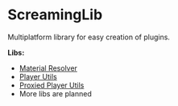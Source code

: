 # ScreamingLib
Multiplatform library for easy creation of plugins.

**Libs:**
* [Material Resolver](material/README.md)
* [Player Utils](player/README.md)
* [Proxied Player Utils](proxiedplayer/README.md)
* More libs are planned